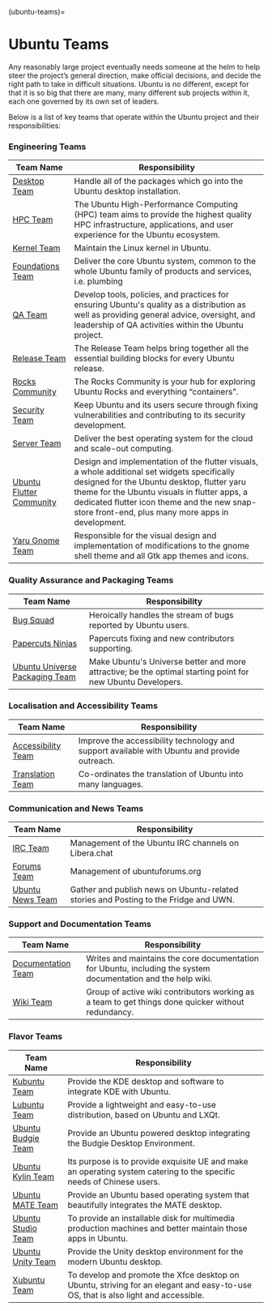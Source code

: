 (ubuntu-teams)=
# Ubuntu Teams


Any reasonably large project eventually needs someone at the helm to help steer the project’s general direction, make official decisions, and decide the right path to take in difficult situations. Ubuntu is no different, except for that it is so big that there are many, many different sub projects within it, each one governed by its own set of leaders.

Below is a list of key teams that operate within the Ubuntu project and their responsibilities: 

### Engineering Teams

|Team Name|Responsibility|
| --- | --- |
|[Desktop Team](https://wiki.ubuntu.com/DesktopTeam)|Handle all of the packages which go into the Ubuntu desktop installation.|
|[HPC Team](https://ubuntu.com/community/governance/teams/hpc)|The Ubuntu High-Performance Computing (HPC) team aims to provide the highest quality HPC infrastructure, applications, and user experience for the Ubuntu ecosystem.|
|[Kernel Team](https://wiki.ubuntu.com/KernelTeam)|Maintain the Linux kernel in Ubuntu.|
|[Foundations Team](https://wiki.ubuntu.com/FoundationsTeam)|Deliver the core Ubuntu system, common to the whole Ubuntu family of products and services, i.e. plumbing|
|[QA Team](https://wiki.ubuntu.com/QATeam)|Develop tools, policies, and practices for ensuring Ubuntu's quality as a distribution as well as providing general advice, oversight, and leadership of QA activities within the Ubuntu project.|
|[Release Team](https://wiki.ubuntu.com/ReleaseTeam)| The Release Team helps bring together all the essential building blocks for every Ubuntu release.|
|[Rocks Community](https://ubuntu.com/community/governance/teams/rocks)|The Rocks Community is your hub for exploring Ubuntu Rocks and everything “containers”.|
|[Security Team](https://wiki.ubuntu.com/SecurityTeam)|Keep Ubuntu and its users secure through fixing vulnerabilities and contributing to its security development.|
|[Server Team](https://wiki.ubuntu.com/ServerTeam)|Deliver the best operating system for the cloud and scale-out computing.|
|[Ubuntu Flutter Community](https://github.com/ubuntu-flutter-community)|Design and implementation of the flutter visuals, a whole additional set widgets specifically designed for the Ubuntu desktop, flutter yaru theme for the Ubuntu visuals in flutter apps, a dedicated flutter icon theme and the new snap-store front-end, plus many more apps in development.|
|[Yaru Gnome Team](https://github.com/ubuntu/yaru)|Responsible for the visual design and implementation of modifications to the gnome shell theme and all Gtk app themes and icons.


### Quality Assurance and Packaging Teams

|Team Name|Responsibility|
| --- | --- |
|[Bug Squad](https://wiki.ubuntu.com/BugSquad)|Heroically handles the stream of bugs reported by Ubuntu users.|
|[Papercuts Ninjas](https://launchpad.net/~papercuts-ninja)|Papercuts fixing and new contributors supporting.|
|[Ubuntu Universe Packaging Team](https://wiki.ubuntu.com/MOTU)|Make Ubuntu's Universe better and more attractive; be the optimal starting point for new Ubuntu Developers.|

### Localisation and Accessibility Teams 
|Team Name|Responsibility|
| --- | --- |
|[Accessibility Team](https://wiki.ubuntu.com/AccessibilityTeam)|Improve the accessibility technology and support available with Ubuntu and provide outreach.|
|[Translation Team](https://wiki.ubuntu.com/TranslationTeam)|Co-ordinates the translation of Ubuntu into many languages.|

### Communication and News Teams
|Team Name|Responsibility|
| --- | --- |
|[IRC Team](https://wiki.ubuntu.com/IRC/IrcTeam)|Management of the Ubuntu IRC channels on Libera.chat|
|[Forums Team](https://launchpad.net/~ubuntuforums-staff)|Management of ubuntuforums.org|
|[Ubuntu News Team](https://wiki.ubuntu.com/NewsTeam)|Gather and publish news on Ubuntu-related stories and Posting to the Fridge and UWN.|

### Support and Documentation Teams
|Team Name|Responsibility|
| --- | --- |
|[Documentation Team](https://wiki.ubuntu.com/DocumentationTeam)|Writes and maintains the core documentation for Ubuntu, including the system documentation and the help wiki.|
|[Wiki Team](https://wiki.ubuntu.com/DocumentationTeam/Wiki)|Group of active wiki contributors working as a team to get things done quicker without redundancy.|

### Flavor Teams

|Team Name|Responsibility|
| --- | --- |
|[Kubuntu Team](https://wiki.ubuntu.com/Kubuntu)|Provide the KDE desktop and software to integrate KDE with Ubuntu.|
|[Lubuntu Team](https://wiki.ubuntu.com/Lubuntu)|Provide a lightweight and easy-to-use distribution, based on Ubuntu and LXQt.|
|[Ubuntu Budgie Team](https://ubuntubudgie.org/team/)|Provide an Ubuntu powered desktop integrating the Budgie Desktop Environment.|
|[Ubuntu Kylin Team](https://wiki.ubuntu.com/Ubuntu%20kylin)|Its purpose is to provide exquisite UE and make an operating system catering to the specific needs of Chinese users.|
|[Ubuntu MATE Team](https://ubuntu-mate.community/)|Provide an Ubuntu based operating system that beautifully integrates the MATE desktop.|
|[Ubuntu Studio Team](https://wiki.ubuntu.com/UbuntuStudio)|To provide an installable disk for multimedia production machines and better maintain those apps in Ubuntu.|
|[Ubuntu Unity Team](https://launchpad.net/~unity7maintainers)|Provide the Unity desktop environment for the modern Ubuntu desktop.|
|[Xubuntu Team](https://wiki.ubuntu.com/Xubuntu)|To develop and promote the Xfce desktop on Ubuntu, striving for an elegant and easy-to-use OS, that is also light and accessible.|
